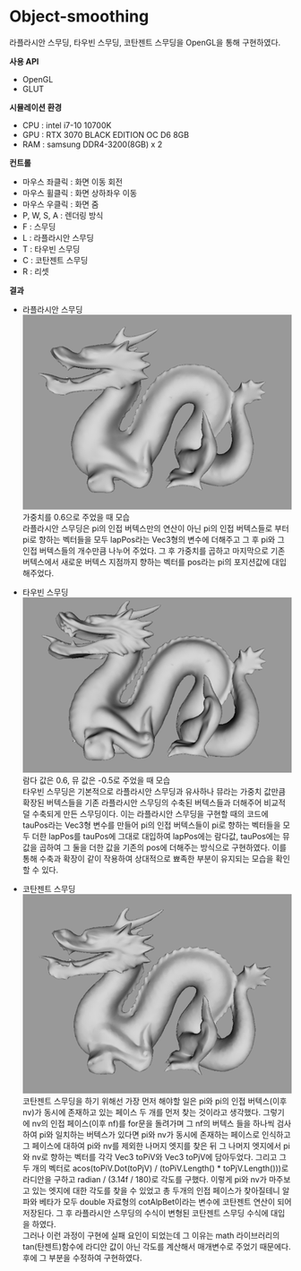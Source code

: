 # Object-smoothing
라플라시안 스무딩, 타우빈 스무딩, 코탄젠트 스무딩을 OpenGL을 통해 구현하였다.  


**사용 API**  
- OpenGL  
- GLUT  


**시뮬레이션 환경**  
- CPU : intel i7-10 10700K  
- GPU : RTX 3070 BLACK EDITION OC D6 8GB  
- RAM : samsung DDR4-3200(8GB) x 2


**컨트롤**  
- 마우스 좌클릭 : 화면 이동 회전
- 마우스 휠클릭 : 화면 상하좌우 이동  
- 마우스 우클릭 : 화면 줌  
- P, W, S, A : 렌더링 방식  
- F : 스무딩  
- L : 라플라시안 스무딩  
- T : 타우빈 스무딩  
- C : 코탄젠트 스무딩
- R : 리셋

**결과**  
- 라플라시안 스무딩  
![Image Alt Text](https://github.com/keastmin/Object-smoothing/blob/main/image/lapls.PNG)  
가중치를 0.6으로 주었을 때 모습  
라플라시안 스무딩은 pi의 인접 버텍스만의 연산이 아닌 pi의 인접 버텍스들로 부터 pi로 향하는 벡터들을 모두 lapPos라는 Vec3<double>형의 변수에 더해주고 그 후 pi와 그 인접 버텍스들의 개수만큼 나누어 주었다. 그 후 가중치를 곱하고 마지막으로 기존 버텍스에서 새로운 버텍스 지점까지 향하는 벡터를 pos라는 pi의 포지션값에 대입해주었다.

- 타우빈 스무딩  
![Image Alt Text](https://github.com/keastmin/Object-smoothing/blob/main/image/taus.PNG)  
람다 값은 0.6, 뮤 값은 -0.5로 주었을 때 모습  
타우빈 스무딩은 기본적으로 라플라시안 스무딩과 유사하나 뮤라는 가중치 값만큼 확장된 버텍스들을 기존 라플라시안 스무딩의 수축된 버텍스들과 더해주어 비교적 덜 수축되게 만든 스무딩이다. 이는 라플라시안 스무딩을 구현할 때의 코드에 tauPos라는 Vec3<double>형 변수를 만들어 pi의 인접 버텍스들이 pi로 향하는 벡터들을 모두 더한 lapPos를 tauPos에 그대로 대입하여 lapPos에는 람다값, tauPos에는 뮤값을 곱하여 그 둘을 더한 값을 기존의 pos에 더해주는 방식으로 구현하였다. 이를 통해 수축과 확장이 같이 작용하여 상대적으로 뾰족한 부분이 유지되는 모습을 확인할 수 있다.    

- 코탄젠트 스무딩  
![Image Alt Text](https://github.com/keastmin/Object-smoothing/blob/main/image/cotas.PNG)  
코탄젠트 스무딩을 하기 위해선 가장 먼저 해야할 일은 pi와 pi의 인접 버텍스(이후 nv)가 동시에 존재하고 있는 페이스 두 개를 먼저 찾는 것이라고 생각했다. 그렇기에 nv의 인접 페이스(이후 nf)를 for문을 돌려가며 그 nf의 버텍스 들을 하나씩 검사하여 pi와 일치하는 버텍스가 있다면 pi와 nv가 동시에 존재하는 페이스로 인식하고 그 페이스에 대하여 pi와 nv를 제외한 나머지 엣지를 찾은 뒤 그 나머지 엣지에서 pi와 nv로 향하는 벡터를 각각 Vec3<double> toPiV와 Vec3<double> toPjV에 담아두었다. 그리고 그 두 개의 벡터로 acos(toPiV.Dot(toPjV) / (toPiV.Length() * toPjV.Length()))로 라디안을 구하고 radian / (3.14f / 180)로 각도를 구했다. 이렇게 pi와 nv가 마주보고 있는 엣지에 대한 각도를 찾을 수 있었고 총 두개의 인접 페이스가 찾아질테니 알파와 베타가 모두 double 자료형의 cotAlpBet이라는 변수에 코탄젠트 연산이 되어 저장된다. 그 후 라플라시안 스무딩의 수식이 변형된 코탄젠트 스무딩 수식에 대입을 하였다.  
그러나 이런 과정이 구현에 실패 요인이 되었는데 그 이유는 math 라이브러리의 tan(탄젠트)함수에 라디안 값이 아닌 각도를 계산해서 매개변수로 주었기 때문에다. 후에 그 부분을 수정하여 구현하였다.  
